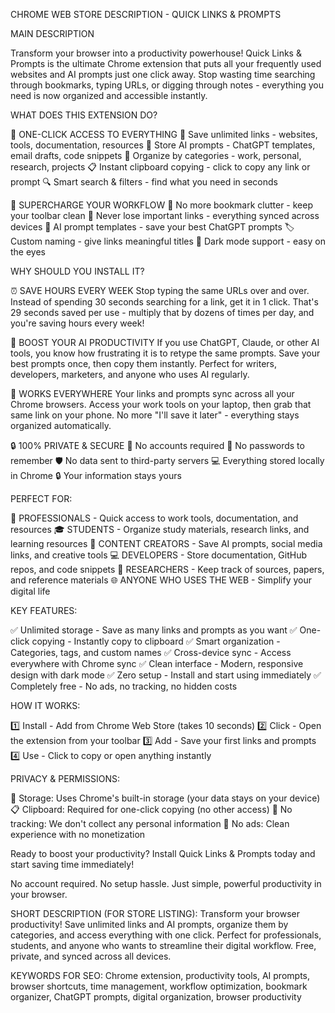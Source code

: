 CHROME WEB STORE DESCRIPTION - QUICK LINKS & PROMPTS

MAIN DESCRIPTION

Transform your browser into a productivity powerhouse! Quick Links & Prompts is the ultimate Chrome extension that puts all your frequently used websites and AI prompts just one click away. Stop wasting time searching through bookmarks, typing URLs, or digging through notes - everything you need is now organized and accessible instantly.

WHAT DOES THIS EXTENSION DO?

🎯 ONE-CLICK ACCESS TO EVERYTHING
🔗 Save unlimited links - websites, tools, documentation, resources
🤖 Store AI prompts - ChatGPT templates, email drafts, code snippets
📁 Organize by categories - work, personal, research, projects
📋 Instant clipboard copying - click to copy any link or prompt
🔍 Smart search & filters - find what you need in seconds

🚀 SUPERCHARGE YOUR WORKFLOW
🧹 No more bookmark clutter - keep your toolbar clean
💾 Never lose important links - everything synced across devices
📝 AI prompt templates - save your best ChatGPT prompts
🏷️ Custom naming - give links meaningful titles
🌙 Dark mode support - easy on the eyes

WHY SHOULD YOU INSTALL IT?

⏰ SAVE HOURS EVERY WEEK
Stop typing the same URLs over and over. Instead of spending 30 seconds searching for a link, get it in 1 click. That's 29 seconds saved per use - multiply that by dozens of times per day, and you're saving hours every week!

🧠 BOOST YOUR AI PRODUCTIVITY
If you use ChatGPT, Claude, or other AI tools, you know how frustrating it is to retype the same prompts. Save your best prompts once, then copy them instantly. Perfect for writers, developers, marketers, and anyone who uses AI regularly.

📱 WORKS EVERYWHERE
Your links and prompts sync across all your Chrome browsers. Access your work tools on your laptop, then grab that same link on your phone. No more "I'll save it later" - everything stays organized automatically.

🔒 100% PRIVATE & SECURE
🔐 No accounts required
🔑 No passwords to remember
🛡️ No data sent to third-party servers
💻 Everything stored locally in Chrome
🔒 Your information stays yours

PERFECT FOR:

👔 PROFESSIONALS - Quick access to work tools, documentation, and resources
🎓 STUDENTS - Organize study materials, research links, and learning resources
🎨 CONTENT CREATORS - Save AI prompts, social media links, and creative tools
💻 DEVELOPERS - Store documentation, GitHub repos, and code snippets
🔬 RESEARCHERS - Keep track of sources, papers, and reference materials
🌐 ANYONE WHO USES THE WEB - Simplify your digital life

KEY FEATURES:

✅ Unlimited storage - Save as many links and prompts as you want
✅ One-click copying - Instantly copy to clipboard
✅ Smart organization - Categories, tags, and custom names
✅ Cross-device sync - Access everywhere with Chrome sync
✅ Clean interface - Modern, responsive design with dark mode
✅ Zero setup - Install and start using immediately
✅ Completely free - No ads, no tracking, no hidden costs

HOW IT WORKS:

1️⃣ Install - Add from Chrome Web Store (takes 10 seconds)
2️⃣ Click - Open the extension from your toolbar
3️⃣ Add - Save your first links and prompts
4️⃣ Use - Click to copy or open anything instantly

PRIVACY & PERMISSIONS:

💾 Storage: Uses Chrome's built-in storage (your data stays on your device)
📋 Clipboard: Required for one-click copying (no other access)
🚫 No tracking: We don't collect any personal information
🚫 No ads: Clean experience with no monetization

Ready to boost your productivity? Install Quick Links & Prompts today and start saving time immediately!

No account required. No setup hassle. Just simple, powerful productivity in your browser.

SHORT DESCRIPTION (FOR STORE LISTING):
Transform your browser productivity! Save unlimited links and AI prompts, organize them by categories, and access everything with one click. Perfect for professionals, students, and anyone who wants to streamline their digital workflow. Free, private, and synced across all devices.

KEYWORDS FOR SEO:
Chrome extension, productivity tools, AI prompts, browser shortcuts, time management, workflow optimization, bookmark organizer, ChatGPT prompts, digital organization, browser productivity
